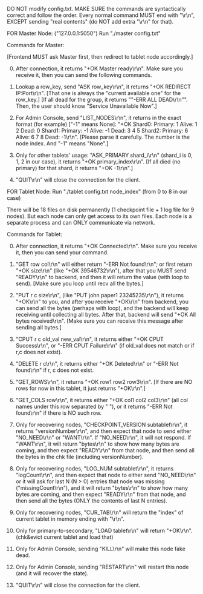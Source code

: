 DO NOT modify config.txt.
MAKE SURE the commands are syntactically correct and follow the order.
Every normal command MUST end with "\r\n", EXCEPT sending "real contents" (do NOT add extra "\r\n" for that).

FOR Master Node: ("127.0.0.1:5050")
Run "./master config.txt"

Commands for Master:

[Frontend MUST ask Master first, then redirect to tablet node accordingly.]

0. After connection, it returns "+OK Master ready\r\n". Make sure you receive it, then you can send the following commands.

1. Lookup a row_key, send "ASK row_key\r\n", it returns "+OK REDIRECT IP:Port\r\n".
[That one is always the "current available one" for the row_key.] 
[If all dead for the group, it returns ""-ERR ALL DEAD\r\n"". Then, the user should know "Service Unavailable Now".]

2. For Admin Console, send "LIST_NODES\r\n", it returns in the exact format (for example) ["-1" means None]:
"+OK Shard0: Primary: 1 Alive: 1 2 Dead: 0 Shard1: Primary: -1 Alive: -1 Dead: 3 4 5 Shard2: Primary: 6 Alive: 6 7 8 Dead: -1\r\n".
[Please parse it carefully. The number is the node index. And "-1" means "None".]

3. Only for other tablets' usage: "ASK_PRIMARY shard_i\r\n" (shard_i is 0, 1, 2 in our case), it returns "+OK primary_index\r\n".
[If all died (no primary) for that shard, it returns "+OK -1\r\n".]

4. "QUIT\r\n" will close the connection for the client.


FOR Tablet Node:
Run "./tablet config.txt node_index" (from 0 to 8 in our case)

There will be 18 files on disk permanently (1 checkpoint file + 1 log file for 9 nodes).
But each node can only get access to its own files.
Each node is a separate process and can ONLY communicate via network.

Commands for Tablet:

0. After connection, it returns "+OK Connected\r\n". Make sure you receive it, then you can send your command.

1. "GET row col\r\n" will either return "-ERR Not found\r\n";
or first return "+OK size\r\n" (like "+OK 39546732\r\n"), after that you MUST send "READY\r\n" to backend,
and then it will return the value (with loop to send).
[Make sure you loop until recv all the bytes.]

2. "PUT r c size\r\n", (like "PUT john paper1 23245235\r\n"), it returns "+OK\r\n" to you, 
and after you receive "+OK\r\n" from backend, you can send all the bytes (perhaps with loop),
and the backend will keep receiving until collecting all bytes. After that, backend will send "+OK All bytes received\r\n".
[Make sure you can receive this message after sending all bytes.]

3. "CPUT r c old_val new_val\r\n", it returns either "+OK CPUT Success\r\n",
or "-ERR CPUT Failure\r\n" (if old_val does not match or if r,c does not exist).

4. "DELETE r c\r\n", it returns either "+OK Deleted\r\n" or "-ERR Not found\r\n" if r, c does not exist.

5. "GET_ROWS\r\n", it returns "+OK row1 row2 row3\r\n".
[If there are NO rows for now in this tablet, it just returns "+OK\r\n".]

6. "GET_COLS row\r\n", it returns either "+OK col1 col2 col3\r\n" (all col names under this row separated by " "),
or it returns "-ERR Not found\r\n" if there is NO such row.

7. Only for recovering nodes, "CHECKPOINT_VERSION subtablet\r\n", it returns "versionNumber\r\n", and then expect that node to send either "NO_NEED\r\n" or "WANT\r\n". If "NO_NEED\r\n", it will not respond. If "WANT\r\n", it will return "bytes\r\n" to show how many bytes are coming, and then expect "READY\r\n" from that node, and then send all the bytes in the chk file (including versionNumber).

8. Only for recovering nodes, "LOG_NUM subtablet\r\n", it returns "logCount\r\n", and then expect that node to either send "NO_NEED\r\n" or it will ask for last N (N > 0) entries that node was missing ("missingCount\r\n"), and it will return "bytes\r\n" to show how many bytes are coming, and then expect "READY\r\n" from that node, and then send all the bytes (ONLY the contents of last N entries).

9. Only for recovering nodes, "CUR_TAB\r\n" will return the "index" of current tablet in memory ending with "\r\n".

10. Only for primary-to-secondary, "LOAD tablet\r\n" will return "+OK\r\n". (chk&evict current tablet and load that)

11. Only for Admin Console, sending "KILL\r\n" will make this node fake dead.

12. Only for Admin Console, sending "RESTART\r\n" will restart this node (and it will recover the state).

13. "QUIT\r\n" will close the connection for the client.
